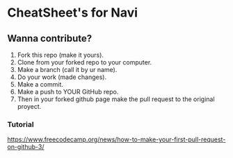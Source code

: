 
# CheatSheet's for Navi

## Wanna contribute?
1. Fork this repo (make it yours).
2. Clone from your forked repo to your computer.
3. Make a branch (call it by ur name).
4. Do your work (made changes).
5. Make a commit.
6. Make a push to YOUR GitHub repo.
7. Then in your forked github page make the pull request to the original proyect.

### Tutorial
https://www.freecodecamp.org/news/how-to-make-your-first-pull-request-on-github-3/